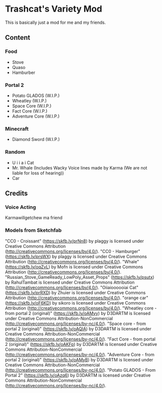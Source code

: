 # Trashcat's Variety Mod
This is basically just a mod for me and my friends.
## Content
### Food
- Stove
- Quaso
- Hamburber
### Portal 2
- Potato GLADOS (W.I.P.)
- Wheatley (W.I.P.)
- Space Core (W.I.P.)
- Fact Core (W.I.P.)
- Adventure Core (W.I.P.)
### Minecraft
- Diamond Sword (W.I.P.)
### Random
- U i i a i Cat
- Mr. Whale (Includes Wacky Voice lines made by Karma (We are not liable for loss of hearing))
- Car
## Credits
### Voice Acting
Karmawillgetchew ma friend
### Models from Sketchfab
"CC0 - Croissant" (https://skfb.ly/prNn8) by plaggy is licensed under Creative Commons Attribution (http://creativecommons.org/licenses/by/4.0/).
"CC0 - Hamburger" (https://skfb.ly/prsWX) by plaggy is licensed under Creative Commons Attribution (http://creativecommons.org/licenses/by/4.0/).
"Whale" (https://skfb.ly/oqZvL) by Mofn is licensed under Creative Commons Attribution (http://creativecommons.org/licenses/by/4.0/).
"Russian_Stove_GameReady_LowPoly_Asset_Props" (https://skfb.ly/psutx) by RahulTambat is licensed under Creative Commons Attribution (http://creativecommons.org/licenses/by/4.0/).
"Oiiaioooooiai Cat" (https://skfb.ly/prRXD) by Zhuier is licensed under Creative Commons Attribution (http://creativecommons.org/licenses/by/4.0/).
"orange car" (https://skfb.ly/oF6KD) by sikoro is licensed under Creative Commons Attribution (http://creativecommons.org/licenses/by/4.0/).
"Wheatley core - from portal 2 (original)" (https://skfb.ly/oAMyy) by D3DARTM is licensed under Creative Commons Attribution-NonCommercial (http://creativecommons.org/licenses/by-nc/4.0/).
"Space core - from portal 2 (original)" (https://skfb.ly/oAQIA) by D3DARTM is licensed under Creative Commons Attribution-NonCommercial (http://creativecommons.org/licenses/by-nc/4.0/).
"Fact Core - from portal 2 (original)" (https://skfb.ly/oAKFp) by D3DARTM is licensed under Creative Commons Attribution-NonCommercial (http://creativecommons.org/licenses/by-nc/4.0/).
"Adventure Core - from portal 2 (original)" (https://skfb.ly/oAMyB) by D3DARTM is licensed under Creative Commons Attribution-NonCommercial (http://creativecommons.org/licenses/by-nc/4.0/).
"Potato GLADOS - From Portal 2" (https://skfb.ly/oAzq6) by D3DARTM is licensed under Creative Commons Attribution-NonCommercial (http://creativecommons.org/licenses/by-nc/4.0/).
